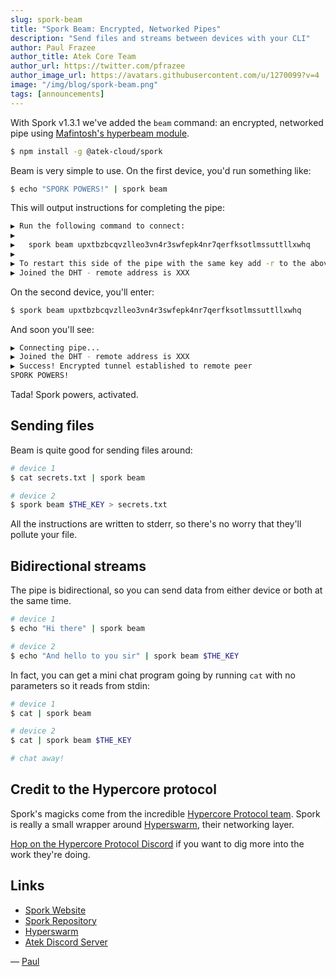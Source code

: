 ```yaml
---
slug: spork-beam
title: "Spork Beam: Encrypted, Networked Pipes"
description: "Send files and streams between devices with your CLI"
author: Paul Frazee
author_title: Atek Core Team
author_url: https://twitter.com/pfrazee
author_image_url: https://avatars.githubusercontent.com/u/1270099?v=4
image: "/img/blog/spork-beam.png"
tags: [announcements]
---
```


With Spork v1.3.1 we've added the `beam` command: an encrypted, networked pipe using [Mafintosh's hyperbeam module](https://github.com/mafintosh/hyperbeam).

```bash
$ npm install -g @atek-cloud/spork
```

Beam is very simple to use. On the first device, you'd run something like:

```bash
$ echo "SPORK POWERS!" | spork beam
```

This will output instructions for completing the pipe:

```bash
▶ Run the following command to connect:
▶
▶   spork beam upxtbzbcqvzlleo3vn4r3swfepk4nr7qerfksotlmssuttllxwhq
▶
▶ To restart this side of the pipe with the same key add -r to the above
▶ Joined the DHT - remote address is XXX
```

On the second device, you'll enter:

```bash
$ spork beam upxtbzbcqvzlleo3vn4r3swfepk4nr7qerfksotlmssuttllxwhq
```

And soon you'll see:

```bash
▶ Connecting pipe...
▶ Joined the DHT - remote address is XXX
▶ Success! Encrypted tunnel established to remote peer
SPORK POWERS!
```

Tada! Spork powers, activated.

## Sending files

Beam is quite good for sending files around:

```bash
# device 1
$ cat secrets.txt | spork beam

# device 2
$ spork beam $THE_KEY > secrets.txt
```

All the instructions are written to stderr, so there's no worry that they'll pollute your file.

## Bidirectional streams

The pipe is bidirectional, so you can send data from either device or both at the same time.

```bash
# device 1
$ echo "Hi there" | spork beam

# device 2
$ echo "And hello to you sir" | spork beam $THE_KEY
```

In fact, you can get a mini chat program going by running `cat` with no parameters so it reads from stdin:

```bash
# device 1
$ cat | spork beam

# device 2
$ cat | spork beam $THE_KEY

# chat away!
```

## Credit to the Hypercore protocol

Spork's magicks come from the incredible [Hypercore Protocol team](https://hypercore-protocol.org). Spork is really a small wrapper around [Hyperswarm](https://github.com/hyperswarm), their networking layer.

[Hop on the Hypercore Protocol Discord](https://chat.hypercore-protocol.org/) if you want to dig more into the work they're doing.

## Links

- [Spork Website](https://spork.sh)
- [Spork Repository](https://github.com/atek-cloud/spork)
- [Hyperswarm](https://github.com/hyperswarm)
- [Atek Discord Server](https://discord.gg/UUCVrFYksv)

&mdash; [Paul](https://twitter.com/pfrazee)
